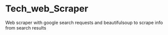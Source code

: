 # Tech_web_Scraper
Web scraper with google search requests and beautifulsoup to scrape info from search results

